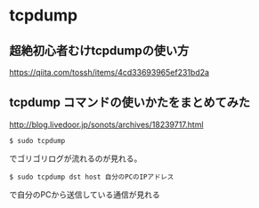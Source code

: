 # tcpdump
## 超絶初心者むけtcpdumpの使い方
https://qiita.com/tossh/items/4cd33693965ef231bd2a

## tcpdump コマンドの使いかたをまとめてみた
http://blog.livedoor.jp/sonots/archives/18239717.html

```
$ sudo tcpdump
```
でゴリゴリログが流れるのが見れる。

```
$ sudo tcpdump dst host 自分のPCのIPアドレス
```
で自分のPCから送信している通信が見れる
